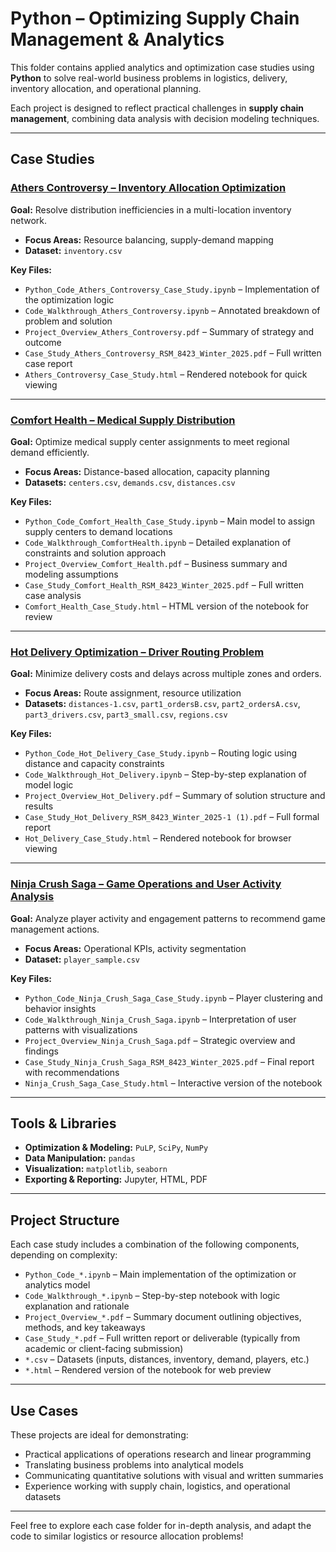 # Python – Optimizing Supply Chain Management & Analytics

This folder contains applied analytics and optimization case studies using **Python** to solve real-world business problems in logistics, delivery, inventory allocation, and operational planning.

Each project is designed to reflect practical challenges in **supply chain management**, combining data analysis with decision modeling techniques.

---

## Case Studies

### [Athers Controversy – Inventory Allocation Optimization](./Case_Study_Athers_Controversy)
**Goal:** Resolve distribution inefficiencies in a multi-location inventory network.

- **Focus Areas:** Resource balancing, supply-demand mapping  
- **Dataset:** `inventory.csv`

**Key Files:**
- `Python_Code_Athers_Controversy_Case_Study.ipynb` – Implementation of the optimization logic  
- `Code_Walkthrough_Athers_Controversy.ipynb` – Annotated breakdown of problem and solution  
- `Project_Overview_Athers_Controversy.pdf` – Summary of strategy and outcome  
- `Case_Study_Athers_Controversy_RSM_8423_Winter_2025.pdf` – Full written case report  
- `Athers_Controversy_Case_Study.html` – Rendered notebook for quick viewing

---

### [Comfort Health – Medical Supply Distribution](./Case_Study_Comfort_Health)
**Goal:** Optimize medical supply center assignments to meet regional demand efficiently.

- **Focus Areas:** Distance-based allocation, capacity planning  
- **Datasets:** `centers.csv`, `demands.csv`, `distances.csv`

**Key Files:**
- `Python_Code_Comfort_Health_Case_Study.ipynb` – Main model to assign supply centers to demand locations  
- `Code_Walkthrough_ComfortHealth.ipynb` – Detailed explanation of constraints and solution approach  
- `Project_Overview_Comfort_Health.pdf` – Business summary and modeling assumptions  
- `Case_Study_Comfort_Health_RSM_8423_Winter_2025.pdf` – Full written case analysis  
- `Comfort_Health_Case_Study.html` – HTML version of the notebook for review

---

### [Hot Delivery Optimization – Driver Routing Problem](./Case_Study_Hot_Delivery_Optimization)
**Goal:** Minimize delivery costs and delays across multiple zones and orders.

- **Focus Areas:** Route assignment, resource utilization  
- **Datasets:** `distances-1.csv`, `part1_ordersB.csv`, `part2_ordersA.csv`, `part3_drivers.csv`, `part3_small.csv`, `regions.csv`

**Key Files:**
- `Python_Code_Hot_Delivery_Case_Study.ipynb` – Routing logic using distance and capacity constraints  
- `Code_Walkthrough_Hot_Delivery.ipynb` – Step-by-step explanation of model logic  
- `Project_Overview_Hot_Delivery.pdf` – Summary of solution structure and results  
- `Case_Study_Hot_Delivery_RSM_8423_Winter_2025-1 (1).pdf` – Full formal report  
- `Hot_Delivery_Case_Study.html` – Rendered notebook for browser viewing

---

### [Ninja Crush Saga – Game Operations and User Activity Analysis](./Case_Study_Ninja_Crush_Saga)
**Goal:** Analyze player activity and engagement patterns to recommend game management actions.

- **Focus Areas:** Operational KPIs, activity segmentation  
- **Dataset:** `player_sample.csv`

**Key Files:**
- `Python_Code_Ninja_Crush_Saga_Case_Study.ipynb` – Player clustering and behavior insights  
- `Code_Walkthrough_Ninja_Crush_Saga.ipynb` – Interpretation of user patterns with visualizations  
- `Project_Overview_Ninja_Crush_Saga.pdf` – Strategic overview and findings  
- `Case_Study_Ninja_Crush_Saga_RSM_8423_Winter_2025.pdf` – Final report with recommendations  
- `Ninja_Crush_Saga_Case_Study.html` – Interactive version of the notebook

---

## Tools & Libraries

- **Optimization & Modeling:** `PuLP`, `SciPy`, `NumPy`  
- **Data Manipulation:** `pandas`  
- **Visualization:** `matplotlib`, `seaborn`  
- **Exporting & Reporting:** Jupyter, HTML, PDF

---

## Project Structure

Each case study includes a combination of the following components, depending on complexity:

- `Python_Code_*.ipynb` – Main implementation of the optimization or analytics model  
- `Code_Walkthrough_*.ipynb` – Step-by-step notebook with logic explanation and rationale  
- `Project_Overview_*.pdf` – Summary document outlining objectives, methods, and key takeaways  
- `Case_Study_*.pdf` – Full written report or deliverable (typically from academic or client-facing submission)  
- `*.csv` – Datasets (inputs, distances, inventory, demand, players, etc.)  
- `*.html` – Rendered version of the notebook for web preview

---

## Use Cases

These projects are ideal for demonstrating:
- Practical applications of operations research and linear programming  
- Translating business problems into analytical models  
- Communicating quantitative solutions with visual and written summaries  
- Experience working with supply chain, logistics, and operational datasets

---

Feel free to explore each case folder for in-depth analysis, and adapt the code to similar logistics or resource allocation problems!

